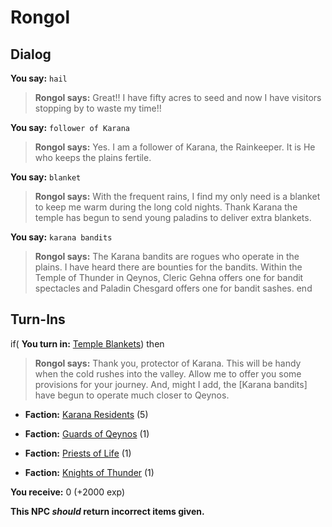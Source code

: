 # Rongol
## Dialog

**You say:** `hail`



>**Rongol says:** Great!! I have fifty acres to seed and now I have visitors stopping by to waste my time!!

**You say:** `follower of Karana`



>**Rongol says:** Yes. I am a follower of Karana, the Rainkeeper. It is He who keeps the plains fertile.

**You say:** `blanket`



>**Rongol says:** With the frequent rains, I find my only need is a blanket to keep me warm during the long cold nights. Thank Karana the temple has begun to send young paladins to deliver extra blankets.

**You say:** `karana bandits`



>**Rongol says:** The Karana bandits are rogues who operate in the plains. I have heard there are bounties for the bandits. Within the Temple of Thunder in Qeynos, Cleric Gehna offers one for bandit spectacles and Paladin Chesgard offers one for bandit sashes.
end

## Turn-Ins




if( **You turn in:** [Temple Blankets](/item/12102)) then


>**Rongol says:** Thank you, protector of Karana. This will be handy when the cold rushes into the valley. Allow me to offer you some provisions for your journey. And, might I add, the [Karana bandits] have begun to operate much closer to Qeynos.


* __Faction:__ [Karana Residents](/faction/345) (5)


* __Faction:__ [Guards of Qeynos](/faction/262) (1)


* __Faction:__ [Priests of Life](/faction/341) (1)


* __Faction:__ [Knights of Thunder](/faction/280) (1)


 **You receive:** 0 (+2000 exp)

**This NPC *should* return incorrect items given.**
